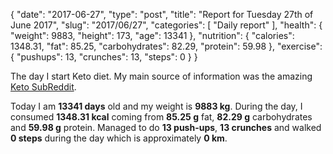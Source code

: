 {
    "date": "2017-06-27",
    "type": "post",
    "title": "Report for Tuesday 27th of June 2017",
    "slug": "2017\/06\/27",
    "categories": [
        "Daily report"
    ],
    "health": {
        "weight": 9883,
        "height": 173,
        "age": 13341
    },
    "nutrition": {
        "calories": 1348.31,
        "fat": 85.25,
        "carbohydrates": 82.29,
        "protein": 59.98
    },
    "exercise": {
        "pushups": 13,
        "crunches": 13,
        "steps": 0
    }
}

The day I start Keto diet. My main source of information was the amazing [Keto
SubReddit](https://www.reddit.com/r/keto/).


Today I am <strong>13341 days</strong> old and my weight is <strong>9883 kg</strong>. During the day, I consumed <strong>1348.31 kcal</strong> coming from <strong>85.25 g</strong> fat, <strong>82.29 g</strong> carbohydrates and <strong>59.98 g</strong> protein. Managed to do <strong>13 push-ups</strong>, <strong>13 crunches</strong> and walked <strong>0 steps</strong> during the day which is approximately <strong>0 km</strong>.